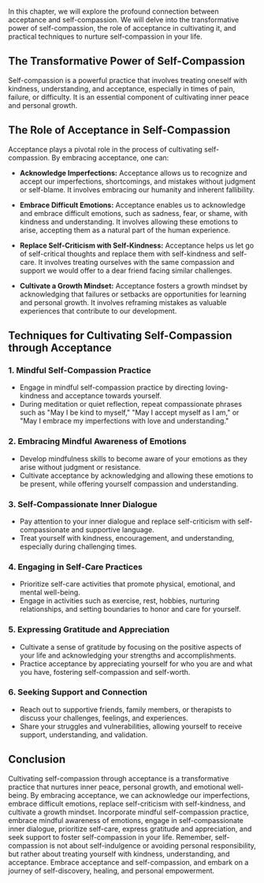 
In this chapter, we will explore the profound connection between acceptance and self-compassion. We will delve into the transformative power of self-compassion, the role of acceptance in cultivating it, and practical techniques to nurture self-compassion in your life.

The Transformative Power of Self-Compassion
-------------------------------------------

Self-compassion is a powerful practice that involves treating oneself with kindness, understanding, and acceptance, especially in times of pain, failure, or difficulty. It is an essential component of cultivating inner peace and personal growth.

The Role of Acceptance in Self-Compassion
-----------------------------------------

Acceptance plays a pivotal role in the process of cultivating self-compassion. By embracing acceptance, one can:

* **Acknowledge Imperfections:** Acceptance allows us to recognize and accept our imperfections, shortcomings, and mistakes without judgment or self-blame. It involves embracing our humanity and inherent fallibility.

* **Embrace Difficult Emotions:** Acceptance enables us to acknowledge and embrace difficult emotions, such as sadness, fear, or shame, with kindness and understanding. It involves allowing these emotions to arise, accepting them as a natural part of the human experience.

* **Replace Self-Criticism with Self-Kindness:** Acceptance helps us let go of self-critical thoughts and replace them with self-kindness and self-care. It involves treating ourselves with the same compassion and support we would offer to a dear friend facing similar challenges.

* **Cultivate a Growth Mindset:** Acceptance fosters a growth mindset by acknowledging that failures or setbacks are opportunities for learning and personal growth. It involves reframing mistakes as valuable experiences that contribute to our development.

Techniques for Cultivating Self-Compassion through Acceptance
-------------------------------------------------------------

### 1. **Mindful Self-Compassion Practice**

* Engage in mindful self-compassion practice by directing loving-kindness and acceptance towards yourself.
* During meditation or quiet reflection, repeat compassionate phrases such as "May I be kind to myself," "May I accept myself as I am," or "May I embrace my imperfections with love and understanding."

### 2. **Embracing Mindful Awareness of Emotions**

* Develop mindfulness skills to become aware of your emotions as they arise without judgment or resistance.
* Cultivate acceptance by acknowledging and allowing these emotions to be present, while offering yourself compassion and understanding.

### 3. **Self-Compassionate Inner Dialogue**

* Pay attention to your inner dialogue and replace self-criticism with self-compassionate and supportive language.
* Treat yourself with kindness, encouragement, and understanding, especially during challenging times.

### 4. **Engaging in Self-Care Practices**

* Prioritize self-care activities that promote physical, emotional, and mental well-being.
* Engage in activities such as exercise, rest, hobbies, nurturing relationships, and setting boundaries to honor and care for yourself.

### 5. **Expressing Gratitude and Appreciation**

* Cultivate a sense of gratitude by focusing on the positive aspects of your life and acknowledging your strengths and accomplishments.
* Practice acceptance by appreciating yourself for who you are and what you have, fostering self-compassion and self-worth.

### 6. **Seeking Support and Connection**

* Reach out to supportive friends, family members, or therapists to discuss your challenges, feelings, and experiences.
* Share your struggles and vulnerabilities, allowing yourself to receive support, understanding, and validation.

Conclusion
----------

Cultivating self-compassion through acceptance is a transformative practice that nurtures inner peace, personal growth, and emotional well-being. By embracing acceptance, we can acknowledge our imperfections, embrace difficult emotions, replace self-criticism with self-kindness, and cultivate a growth mindset. Incorporate mindful self-compassion practice, embrace mindful awareness of emotions, engage in self-compassionate inner dialogue, prioritize self-care, express gratitude and appreciation, and seek support to foster self-compassion in your life. Remember, self-compassion is not about self-indulgence or avoiding personal responsibility, but rather about treating yourself with kindness, understanding, and acceptance. Embrace acceptance and self-compassion, and embark on a journey of self-discovery, healing, and personal empowerment.
